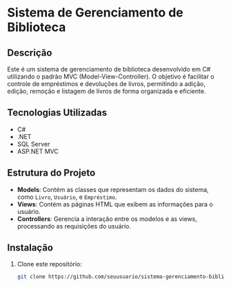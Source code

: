 # Sistema de Gerenciamento de Biblioteca

## Descrição
Este é um sistema de gerenciamento de biblioteca desenvolvido em C# utilizando o padrão MVC (Model-View-Controller). O objetivo é facilitar o controle de empréstimos e devoluções de livros, permitindo a adição, edição, remoção e listagem de livros de forma organizada e eficiente.

## Tecnologias Utilizadas
- C#
- .NET
- SQL Server
- ASP.NET MVC

## Estrutura do Projeto
- **Models**: Contém as classes que representam os dados do sistema, como `Livro`, `Usuário`, e `Empréstimo`.
- **Views**: Contém as páginas HTML que exibem as informações para o usuário.
- **Controllers**: Gerencia a interação entre os modelos e as views, processando as requisições do usuário.

## Instalação
1. Clone este repositório:
   ```bash
   git clone https://github.com/seuusuario/sistema-gerenciamento-biblioteca.git
